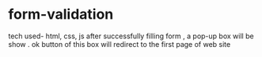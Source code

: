 # form-validation
tech used- html, css, js
after successfully filling form ,  a pop-up box will be show . ok button of this box will redirect to the first page of web site
